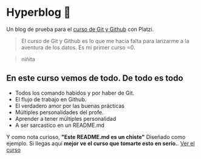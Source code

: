 # Hyperblog 📒
Un blog de prueba para el [curso de Git y Github](https://platzi.com/clases/git-github/ "curso de git y git hub") con Platzi.
>El curso de Git y Github es lo que me hacía falta para lanzarme a la aventura de los datos. Es mi primer curso =0.

>niñita

## En este curso vemos de todo. De todo es todo

- Todos los comando habidos y por haber de Git.
- El flujo de trabajo en Github.
- El verdadero amor por las buenas prácticas
- Múltiples personalidades del profe.
- Aprender a tener múltiples personalidad
- A ser sarcastico en un README.md

Y como nota curioso, **"Este README.md es un chiste"** Diseñado como ejemplo. Si llegas aquí **mejor ve el curso que tomarte esto en serio.**. [Ver el curso  ](https://platzi.com/clases/git-github/ "Ver el curso  ")